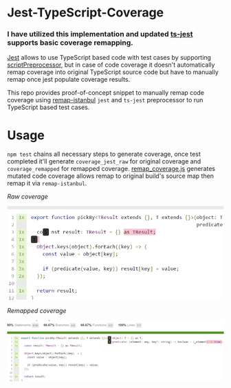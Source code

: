 # Jest-TypeScript-Coverage

### I have utilized this implementation and updated [ts-jest](https://github.com/kulshekhar/ts-jest#usage) supports basic coverage remapping.

[Jest](https://github.com/facebook/jest) allows to use TypeScript based code with test cases by supporting [scriptPreprocessor](https://facebook.github.io/jest/docs/configuration.html#scriptpreprocessor-string),
but in case of code coverage it doesn't automatically remap coverage into original TypeScript source code but have to manually remap once jest populate coverage results.

This repo provides proof-of-concept snippet to manually remap code coverage using [remap-istanbul](https://github.com/SitePen/remap-istanbul) `jest` and `ts-jest` preprocessor to run TypeScript based test cases.

# Usage

`npm test` chains all necessary steps to generate coverage, once test completed it'll generate `coverage_jest_raw` for original coverage and `coverage_remapped` for remapped coverage.
[remap_coverage.js](https://github.com/kwonoj/jest-typescript-coverage/blob/master/remap_coverage.js) generates mutated code coverage allows remap to original build's source map then remap it via `remap-istanbul`.

*Raw coverage*

![](https://github.com/kwonoj/jest-typescript-coverage/blob/master/images/raw.png)

*Remapped coverage*

![](https://github.com/kwonoj/jest-typescript-coverage/blob/master/images/remapped.png)
